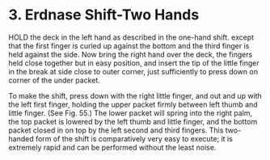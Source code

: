 # 3. Erdnase Shift-Two Hands

HOLD the deck in the left hand as described in the one-hand shift. except that the first finger is curled up against the bottom and the third finger is held against the side. Now bring the right hand over the deck, the fingers held close together but in easy position, and insert the tip of the little finger in the break at side close to outer corner, just sufficiently to press down on corner of the under packet.

To make the shift, press down with the right little finger, and out and up with the left first finger, holding the upper packet firmly between left thumb and little finger. (See Fig. 55.) The lower packet will spring into the right palm, the top packet is lowered by the left thumb and little finger, and the bottom packet closed in on top by the left second and third fingers. This two-handed form of the shift is comparatively very easy to execute; it is extremely rapid and can be performed without the least noise.


